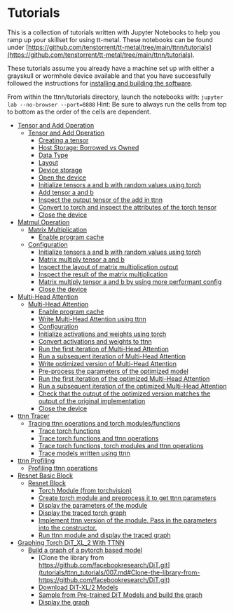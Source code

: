 # Tutorials

This is a collection of tutorials written with Jupyter Notebooks to help you ramp up your skillset for using tt-metal. These
notebooks can be found under [https://github.com/tenstorrent/tt-metal/tree/main/ttnn/tutorials](https://github.com/tenstorrent/tt-metal/tree/main/ttnn/tutorials).

These tutorials assume you already have a machine set up with either a grayskull or wormhole device available and that you have successfully
followed the instructions for [installing and building the software](https://github.com/tenstorrent/tt-metal/blob/main/README.md).

From within the ttnn/tutorials directory, launch the notebooks with: `jupyter lab --no-browser --port=8888`
Hint: Be sure to always run the cells from top to bottom as the order of the cells are dependent.

* [Tensor and Add Operation](tutorials/tensor_and_add_operation.md)
  * [Tensor and Add Operation](tutorials/ttnn_tutorials/001.md)
    * [Creating a tensor](tutorials/ttnn_tutorials/001.md#Creating-a-tensor)
    * [Host Storage: Borrowed vs Owned](tutorials/ttnn_tutorials/001.md#Host-Storage:-Borrowed-vs-Owned)
    * [Data Type](tutorials/ttnn_tutorials/001.md#Data-Type)
    * [Layout](tutorials/ttnn_tutorials/001.md#Layout)
    * [Device storage](tutorials/ttnn_tutorials/001.md#Device-storage)
    * [Open the device](tutorials/ttnn_tutorials/001.md#Open-the-device)
    * [Initialize tensors a and b with random values using torch](tutorials/ttnn_tutorials/001.md#Initialize-tensors-a-and-b-with-random-values-using-torch)
    * [Add tensor a and b](tutorials/ttnn_tutorials/001.md#Add-tensor-a-and-b)
    * [Inspect the output tensor of the add in ttnn](tutorials/ttnn_tutorials/001.md#Inspect-the-output-tensor-of-the-add-in-ttnn)
    * [Convert to torch and inspect the attributes of the torch tensor](tutorials/ttnn_tutorials/001.md#Convert-to-torch-and-inspect-the-attributes-of-the-torch-tensor)
    * [Close the device](tutorials/ttnn_tutorials/001.md#Close-the-device)
* [Matmul Operation](tutorials/matmul.md)
  * [Matrix Multiplication](tutorials/ttnn_tutorials/002.md)
    * [Enable program cache](tutorials/ttnn_tutorials/002.md#Enable-program-cache)
  * [Configuration](tutorials/ttnn_tutorials/002.md#Configuration)
    * [Initialize tensors a and b with random values using torch](tutorials/ttnn_tutorials/002.md#Initialize-tensors-a-and-b-with-random-values-using-torch)
    * [Matrix multiply tensor a and b](tutorials/ttnn_tutorials/002.md#Matrix-multiply-tensor-a-and-b)
    * [Inspect the layout of matrix multiplication output](tutorials/ttnn_tutorials/002.md#Inspect-the-layout-of-matrix-multiplication-output)
    * [Inspect the result of the matrix multiplication](tutorials/ttnn_tutorials/002.md#Inspect-the-result-of-the-matrix-multiplication)
    * [Matrix multiply tensor a and b by using more performant config](tutorials/ttnn_tutorials/002.md#Matrix-multiply-tensor-a-and-b-by-using-more-performant-config)
    * [Close the device](tutorials/ttnn_tutorials/002.md#Close-the-device)
* [Multi-Head Attention](tutorials/multihead-attention.md)
  * [Multi-Head Attention](tutorials/ttnn_tutorials/003.md)
    * [Enable program cache](tutorials/ttnn_tutorials/003.md#Enable-program-cache)
    * [Write Multi-Head Attention using ttnn](tutorials/ttnn_tutorials/003.md#Write-Multi-Head-Attention-using-ttnn)
    * [Configuration](tutorials/ttnn_tutorials/003.md#Configuration)
    * [Initialize activations and weights using torch](tutorials/ttnn_tutorials/003.md#Initialize-activations-and-weights-using-torch)
    * [Convert activations and weights to ttnn](tutorials/ttnn_tutorials/003.md#Convert-activations-and-weights-to-ttnn)
    * [Run the first iteration of Multi-Head Attention](tutorials/ttnn_tutorials/003.md#Run-the-first-iteration-of-Multi-Head-Attention)
    * [Run a subsequent iteration of Multi-Head Attention](tutorials/ttnn_tutorials/003.md#Run-a-subsequent-iteration-of-Multi-Head-Attention)
    * [Write optimized version of Multi-Head Attention](tutorials/ttnn_tutorials/003.md#Write-optimized-version-of-Multi-Head-Attention)
    * [Pre-process the parameters of the optimized model](tutorials/ttnn_tutorials/003.md#Pre-process-the-parameters-of-the-optimized-model)
    * [Run the first iteration of the optimized Multi-Head Attention](tutorials/ttnn_tutorials/003.md#Run-the-first-iteration-of-the-optimized-Multi-Head-Attention)
    * [Run a subsequent iteration of the optimized Multi-Head Attention](tutorials/ttnn_tutorials/003.md#Run-a-subsequent-iteration-of-the-optimized-Multi-Head-Attention)
    * [Check that the output of the optimized version matches the output of the original implementation](tutorials/ttnn_tutorials/003.md#Check-that-the-output-of-the-optimized-version-matches-the-output-of-the-original-implementation)
    * [Close the device](tutorials/ttnn_tutorials/003.md#Close-the-device)
* [ttnn Tracer](tutorials/ttnn-tracer.md)
  * [Tracing ttnn operations and torch modules/functions](tutorials/ttnn_tutorials/004.md)
    * [Trace torch functions](tutorials/ttnn_tutorials/004.md#Trace-torch-functions)
    * [Trace torch functions and ttnn operations](tutorials/ttnn_tutorials/004.md#Trace-torch-functions-and-ttnn-operations)
    * [Trace torch functions, torch modules and ttnn operations](tutorials/ttnn_tutorials/004.md#Trace-torch-functions,-torch-modules-and-ttnn-operations)
    * [Trace models written using ttnn](tutorials/ttnn_tutorials/004.md#Trace-models-written-using-ttnn)
* [ttnn Profiling](tutorials/profiling.md)
  * [Profiling ttnn operations](tutorials/ttnn_tutorials/005.md)
* [Resnet Basic Block](tutorials/resnet-basic-block.md)
  * [Resnet Block](tutorials/ttnn_tutorials/006.md)
    * [Torch Module (from torchvision)](tutorials/ttnn_tutorials/006.md#Torch-Module-(from-torchvision))
    * [Create torch module and preprocess it to get ttnn parameters](tutorials/ttnn_tutorials/006.md#Create-torch-module-and-preprocess-it-to-get-ttnn-parameters)
    * [Display the parameters of the module](tutorials/ttnn_tutorials/006.md#Display-the-parameters-of-the-module)
    * [Display the traced torch graph](tutorials/ttnn_tutorials/006.md#Display-the-traced-torch-graph)
    * [Implement ttnn version of the module. Pass in the parameters into the constructor.](tutorials/ttnn_tutorials/006.md#Implement-ttnn-version-of-the-module.-Pass-in-the-parameters-into-the-constructor.)
    * [Run ttnn module and display the traced graph](tutorials/ttnn_tutorials/006.md#Run-ttnn-module-and-display-the-traced-graph)
* [Graphing Torch DiT_XL_2 With TTNN](tutorials/graphing_torch_dit.md)
  * [Build a graph of a pytorch based model](tutorials/ttnn_tutorials/007.md)
    * [Clone the library from https://github.com/facebookresearch/DiT.git](tutorials/ttnn_tutorials/007.md#Clone-the-library-from-https://github.com/facebookresearch/DiT.git)
    * [Download DiT-XL/2 Models](tutorials/ttnn_tutorials/007.md#Download-DiT-XL/2-Models)
    * [Sample from Pre-trained DiT Models and build the graph](tutorials/ttnn_tutorials/007.md#Sample-from-Pre-trained-DiT-Models-and-build-the-graph)
    * [Display the graph](tutorials/ttnn_tutorials/007.md#Display-the-graph)

